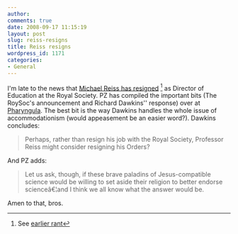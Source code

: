 ```yaml
---
author:
comments: true
date: 2008-09-17 11:15:19
layout: post
slug: reiss-resigns
title: Reiss resigns
wordpress_id: 1171
categories:
- General
---
```


I'm late to the news that [Michael Reiss has resigned](http://royalsociety.org/news.asp?id=8008) [^fn1]
 as Director of Education at the Royal Society. PZ has compiled the important bits (The RoySoc's announcement and Richard Dawkins'' response) over at [Pharyngula](http://scienceblogs.com/pharyngula/2008/09/royal_society_statement_regard.php). The best bit is the way Dawkins handles the whole issue of accommodationism (would appeasement be an easier word?). Dawkins concludes:

> Perhaps, rather than resign his job with the Royal Society, Professor Reiss might consider resigning his Orders?

And PZ adds:

> Let us ask, though, if these brave paladins of Jesus-compatible science would be willing to set aside their religion to better endorse scienceâ€¦and I think we all know what the answer would be.

Amen to that, bros.

[^fn1]: See [earlier rant](http://jeremycherfas.net/2008/09/12/nfrs/) 
